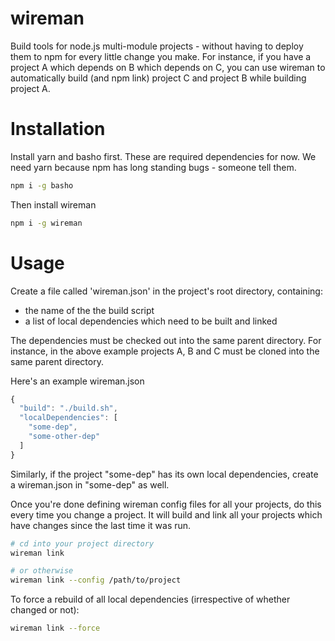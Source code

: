 # wireman

Build tools for node.js multi-module projects - without having to deploy them to npm for every little change you make. For instance, if you have a project A which depends on B which depends on C, you can use wireman to automatically build (and npm link) project C and project B while building project A.

# Installation

Install yarn and basho first. These are required dependencies for now.
We need yarn because npm has long standing bugs - someone tell them.

```bash
npm i -g basho
```

Then install wireman

```bash
npm i -g wireman
```

# Usage

Create a file called 'wireman.json' in the project's root directory, containing:

- the name of the the build script
- a list of local dependencies which need to be built and linked

The dependencies must be checked out into the same parent directory. For instance, in the above example projects A, B and C must be cloned into the same parent directory.

Here's an example wireman.json

```js
{
  "build": "./build.sh",
  "localDependencies": [
    "some-dep",
    "some-other-dep"
  ]
}
```

Similarly, if the project "some-dep" has its own local dependencies, create a wireman.json in "some-dep" as well.

Once you're done defining wireman config files for all your projects, do this every time you change a project. It will build and link all your projects which have changes since the last time it was run.

```bash
# cd into your project directory
wireman link

# or otherwise
wireman link --config /path/to/project
```

To force a rebuild of all local dependencies (irrespective of whether changed or not):

```bash
wireman link --force
```